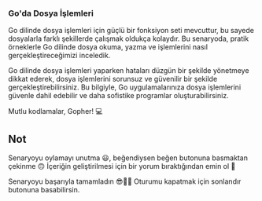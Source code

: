 ### Go'da Dosya İşlemleri

Go dilinde dosya işlemleri için güçlü bir fonksiyon seti mevcuttur, bu sayede dosyalarla farklı şekillerde çalışmak oldukça kolaydır. Bu senaryoda, pratik örneklerle Go dilinde dosya okuma, yazma ve işlemlerini nasıl gerçekleştireceğimizi inceledik.

Go dilinde dosya işlemleri yaparken hataları düzgün bir şekilde yönetmeye dikkat ederek, dosya işlemlerini sorunsuz ve güvenilir bir şekilde gerçekleştirebilirsiniz. Bu bilgiyle, Go uygulamalarınıza dosya işlemlerini güvenle dahil edebilir ve daha sofistike programlar oluşturabilirsiniz.

Mutlu kodlamalar, Gopher!  💻 

## Not
Senaryoyu oylamayı unutma 😃, beğendiysen beğen butonuna basmaktan çekinme 🙃
İçeriğin geliştirilmesi için bir yorum bıraktığından emin ol 🙏

Senaryoyu başarıyla tamamladın 😎👏🏻
Oturumu kapatmak için sonlandır butonuna basabilirsin.

